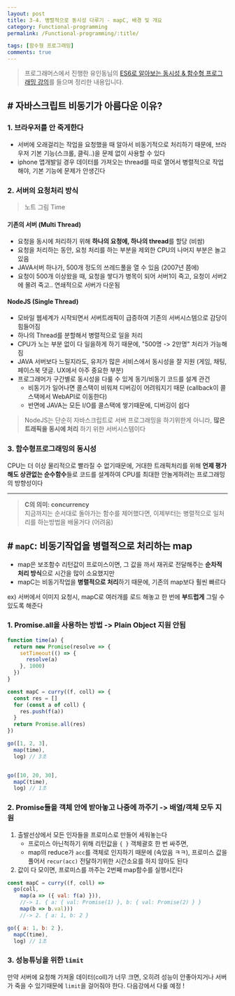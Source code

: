 ```yaml
---
layout: post
title: 3-4. 병렬적으로 동시성 다루기 - mapC, 배경 및 개요
category: Functional-programming
permalink: /Functional-programming/:title/

tags: [함수형 프로그래밍]
comments: true
---
```


>프로그래머스에서 진행한 유인동님의 [ES6로 알아보는 동시성 & 함수형 프로그래밍 강의](https://programmers.co.kr/learn/courses/3409)를 들으며 정리한 내용입니다.

## # 자바스크립트 비동기가 아름다운 이유?

### 1. 브라우저를 안 죽게한다  
* 서버에 오래걸리는 작업을 요청했을 때 알아서 비동기적으로 처리하기 때문에, 브라우저 기본 기능(스크롤, 클릭..)을 문제 없이 사용할 수 있다  
* iphone 앱개발일 경우 데이터를 가져오는 thread를 따로 열어서 병렬적으로 작업해야, 기본 기능에 문제가 안생긴다

### 2. 서버의 요청처리 방식
>노트 그림 Time

#### 기존의 서버 (Multi Thread)
* 요청을 동시에 처리하기 위해 **하나의 요청에, 하나의 thread**를 할당 (비쌈)
* 요청을 처리하는 동안, 요청 처리를 하는 부분을 제외한 CPU의 나머지 부분은 놀고있음
* JAVA서버 하나가, 500개 정도의 쓰레드풀을 열 수 있음 (2007년 쯤에)
* 요청이 500개 이상왔을 때, 요청을 쌓다가 병목이 되어 서버1이 죽고, 요청이 서버2에 몰려 죽고.. 연쇄적으로 서버가 다운됨

#### NodeJS (Single Thread)
* 모바일 웹세계가 시작되면서 서버트래픽이 급증하여 기존의 서버시스템으로 감당이 힘들어짐
* 하나의 Thread를 분할해서 병렬적으로 일을 처리  
* CPU가 노는 부분 없이 다 일을하게 하기 때문에, "500명 -> 2만명" 처리가 가능해짐  
* JAVA 서버보다 느릴지라도, 유저가 많은 서비스에서 동시성을 잘 지원 (게임, 채팅, 페이스북 댓글. UX에서 아주 중요한 부분)
* 프로그래머가 구간별로 동시성을 다룰 수 있게 동기/비동기 코드를 설계 관건  
  * 비동기가 일어나면 콜스택이 비워져 디버깅이 어려워지기 때문 (callback이 콜스택에서 WebAPI로 이동한다)  
  * 반면에 JAVA는 모든 I/O를 콜스택에 쌓기때문에, 디버깅이 쉽다

>NodeJS는 단순히 자바스크립트로 서버 프로그래밍을 하기위한게 아니라, **많은 트래픽을 동시에 처리** 하기 위한 서버시스템이다

### 3. 함수형프로그래밍의 동시성
CPU는 더 이상 물리적으로 빨라질 수 없기때문에, 거대한 트래픽처리를 위해 **언제 평가해도 상관없는 순수함수**들로 코드를 설계하여 CPU를 최대한 안놀게하려는 프로그래밍의 방향성이다

---


> **C의 의미: concurrency**  
>지금까지는 순서대로 돌아가는 함수를 제어했다면, 이제부터는 병렬적으로 일처리를 하는방법을 배울거다 (어려움)

## #  `mapC`: 비동기작업을 병렬적으로 처리하는 map

* map은 보조함수 리턴값이 프로미스이면, 그 값을 까서 재귀로 전달해주는 **순차적 처리 방식**으로 시간을 많이 소요했지만
* mapC는 비동기작업을 **병렬적으로 처리**하기 때문에, 기존의 map보다 훨씬 빠르다  

ex) 서버에서 이미지 요청시, mapC로 여러개를 로드 해놓고 한 번에 **부드럽게** 그릴 수 있도록 해준다

### 1. Promise.all을 사용하는 방법 -> Plain Object 지원 안됨

```js
function time(a) {
  return new Promise(resolve => {
    setTimeout(() => {
      resolve(a)
    }, 1000)
  })
}

const mapC = curry((f, coll) => {
  const res = []
  for (const a of coll) {
    res.push(f(a))
  }
  return Promise.all(res)
})

go([1, 2, 3],
  map(time),
  log) // 3초


go([10, 20, 30],
  mapC(time),
  log) // 1초
```

### 2. Promise들을 객체 안에 받아놓고 나중에 까주기 -> 배열/객체 모두 지원

1. 출발선상에서 모든 인자들을 프로미스로 만들어 세워놓는다
    * 프로미스 아닌척하기 위해 리턴값을 `{ }` 객체괄호 한 번 싸주면,
    * map의 reduce가 `acc`를 객체로 인지하기 때문에 (속았음 ㅋㅋ), 프로미스 값을 풀어서 `recur(acc)` 전달하기위한 시간소요를 하지 않아도 된다
2. 값이 다 모이면, 프로미스를 까주는 2번째 map함수를 실행시킨다

```js
const mapC = curry((f, coll) =>
  go(coll,
    map(a => ({ val: f(a) })),
    //-> 1. { a: { val: Promise(1) }, b: { val: Promise(2) } }
    map(b => b.val)))
    //-> 2. { a: 1, b: 2 }

go({ a: 1, b: 2 },
  mapC(time),
  log) // 1초
```

### 3. 성능튜닝을 위한 `limit` 

만약 서버에 요청해 가져올 데이터(coll)가 너무 크면, 오히려 성능이 안좋아지거나 서버가 죽을 수 있기때문에 `limit`을 걸어줘야 한다. 다음강에서 다룰 예정 !